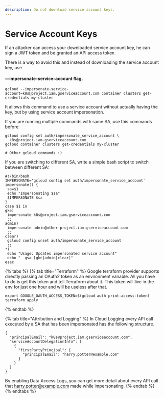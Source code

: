 ```yaml
---
description: Do not download service account keys.
---
```


# Service Account Keys

  
If an attacker can access your downloaded service account key, he can sign a JWT token and be granted an API access token. 

There is a way to avoid this and instead of downloading the service account key, use

####  —impersonate-service-account flag.

```text
gcloud --impersonate-service-account=k8s@project.iam.gserviceaccount.com container clusters get-credentials my-cluster
```

It allows this command to use a service account without actually having the key, but by using service account impersonation.

If you are running multiple commands with same SA, use this commands before: 

```text
gcloud config set auth/impersonate_service_account \
  k8s@project.iam.gserviceaccount.com
gcloud container clusters get-credentials my-cluster

# Other gcloud commands :)

```

If you are switching to different SA, write a simple bash script to switch between different SA:

```text
#!/bin/bash
IMPERSONATE='gcloud config set auth/impersonate_service_account'
impersonate() {
 sa=$1
 echo "Impersonating $sa"
 $IMPERSONATE $sa
}
case $1 in
gke)
 impersonate k8s@project.iam.gserviceaccount.com
 ;;
admin)
 impersonate admin@other-project.iam.gserviceaccount.com
 ;;
clear)
 gcloud config unset auth/impersonate_service_account
 ;;
*)
 echo "Usage: Updates impersonated service account"
 echo "  gsa [gke|admin|clear]"
esac
```

{% tabs %}
{% tab title="Terraform" %}
Google terraform provider supports directly passing an OAuth2 token as an environment variable. All you have to do is get this token and tell Terraform about it.  This token will live in the env for just one hour and will be useless after that. 

```text
export GOOGLE_OAUTH_ACCESS_TOKEN=$(gcloud auth print-access-token)
terraform apply
```
{% endtab %}

{% tab title="Attribution and Logging" %}
In Cloud Logging every API call executed by a SA that has been impersonated has the following structure. 

```text
{
  "principalEmail": "k8s@project.iam.gserviceaccount.com",
  "serviceAccountDelegationInfo": [
    {
      "firstPartyPrincipal": {
        "principalEmail": "harry.potter@example.com"
      }
    }
  ]    
}
```

By enabling Data Access Logs, you can get more detail about every API call that harry.potter@example.com made while impersonating.
{% endtab %}
{% endtabs %}


